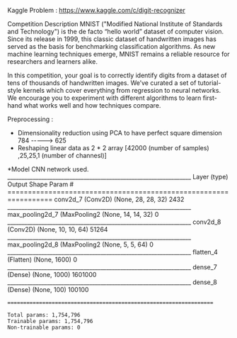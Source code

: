 Kaggle Problem :
<a href="https://www.kaggle.com/c/digit-recognizer">https://www.kaggle.com/c/digit-recognizer</a>

Competition Description
MNIST ("Modified National Institute of Standards and Technology") is the de facto “hello world” dataset of computer vision. Since its release in 1999, this classic dataset of handwritten images has served as the basis for benchmarking classification algorithms. As new machine learning techniques emerge, MNIST remains a reliable resource for researchers and learners alike.

In this competition, your goal is to correctly identify digits from a dataset of tens of thousands of handwritten images. We’ve curated a set of tutorial-style kernels which cover everything from regression to neural networks. We encourage you to experiment with different algorithms to learn first-hand what works well and how techniques compare.

Preprocessing :
* Dimensionality reduction using PCA to have perfect square dimension
   784    -----> 625
* Reshaping linear data as 2 * 2 array [42000 (number of samples) ,25,25,1 (number of channesl)]

*Model
    CNN network used.
    _________________________________________________________________
    Layer (type)                 Output Shape              Param #
    =================================================================
    conv2d_7 (Conv2D)            (None, 28, 28, 32)        2432
    _________________________________________________________________
    max_pooling2d_7 (MaxPooling2 (None, 14, 14, 32)        0
    _________________________________________________________________
    conv2d_8 (Conv2D)            (None, 10, 10, 64)        51264
    _________________________________________________________________
    max_pooling2d_8 (MaxPooling2 (None, 5, 5, 64)          0
    _________________________________________________________________
    flatten_4 (Flatten)          (None, 1600)              0
    _________________________________________________________________
    dense_7 (Dense)              (None, 1000)              1601000
    _________________________________________________________________
    dense_8 (Dense)              (None,  100)              100100
    
    =================================================================
    
    Total params: 1,754,796
    Trainable params: 1,754,796
    Non-trainable params: 0
    

